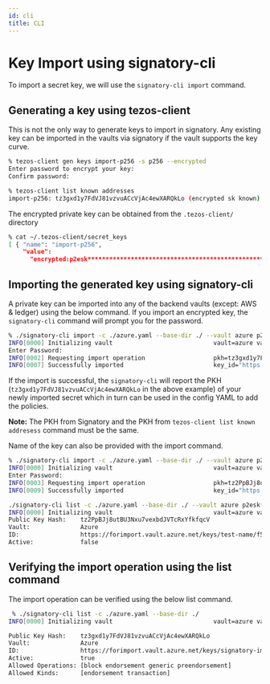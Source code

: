 ```yaml
---
id: cli
title: CLI
---
```


# Key Import using signatory-cli

To import a secret key, we will use the `signatory-cli import` command.

## Generating a key using tezos-client

This is not the only way to generate keys to import in signatory. Any existing key can be imported in the vaults via signatory if the vault supports the key curve.

```bash
% tezos-client gen keys import-p256 -s p256 --encrypted
Enter password to encrypt your key:
Confirm password:
```

```bash
% tezos-client list known addresses
import-p256: tz3gxd1y7FdVJ81vzvuACcVjAc4ewXARQkLo (encrypted sk known)
```

The encrypted private key can be obtained from the `.tezos-client/` directory

```bash
% cat ~/.tezos-client/secret_keys
[ { "name": "import-p256",
    "value":
      "encrypted:p2esk**********************************************************" }]
```

## Importing the generated key using signatory-cli

A private key can be imported into any of the backend vaults (except: AWS & ledger) using the below command.
If you import an encrypted key, the `signatory-cli` command will prompt you for the password.

```bash
% ./signatory-cli import -c ./azure.yaml --base-dir ./ --vault azure p2esk*****************
INFO[0000] Initializing vault                            vault=azure vault_name=azure
Enter Password: 
INFO[0002] Requesting import operation                   pkh=tz3gxd1y7FdVJ81vzvuACcVjAc4ewXARQkLo vault=Azure vault_name="https://forimport.vault.azure.net/"
INFO[0007] Successfully imported                         key_id="https://forimport.vault.azure.net/keys/signatory-imported-2CsWhgGqeRdkEiA0LFm3WyN5DxS/9d2266b388734ef0b14203e0943465d7" pkh=tz3gxd1y7FdVJ81vzvuACcVjAc4ewXARQkLo vault=Azure vault_name="https://forimport.vault.azure.net/"
```

If the import is successful, the `signatory-cli` will report the PKH (`tz3gxd1y7FdVJ81vzvuACcVjAc4ewXARQkLo` in the above example) of your newly imported secret which in turn can be used in the config YAML to add the policies.

**Note:** The PKH from Signatory and the PKH from `tezos-client list known addresess` command must be the same.

Name of the key can also be provided with the import command.

```bash
% ./signatory-cli import -c ./azure.yaml --base-dir ./ --vault azure p2esk********************************** -o "name":test-name
INFO[0000] Initializing vault                            vault=azure vault_name=azure
Enter Password: 
INFO[0003] Requesting import operation                   pkh=tz2PpBJj8utBU3Nxu7vexbdJVTcRxYfkfqcV vault=Azure vault_name="https://forimport.vault.azure.net/"
INFO[0009] Successfully imported                         key_id="https://forimport.vault.azure.net/keys/test-name/f503f20b309e4c8ea57982bd9736c412" pkh=tz2PpBJj8utBU3Nxu7vexbdJVTcRxYfkfqcV vault=Azure vault_name="https://forimport.vault.azure.net/"

./signatory-cli list -c ./azure.yaml --base-dir ./ --vault azure p2esk*********************** -o "name":test-name
INFO[0000] Initializing vault                            vault=azure vault_name=azure
Public Key Hash:    tz2PpBJj8utBU3Nxu7vexbdJVTcRxYfkfqcV
Vault:              Azure
ID:                 https://forimport.vault.azure.net/keys/test-name/f503f20b309e4c8ea57982bd9736c412
Active:             false
```

## Verifying the import operation using the list command

The import operation can be verified using the below list command.

```bash
 % ./signatory-cli list -c ./azure.yaml --base-dir ./
INFO[0000] Initializing vault                            vault=azure vault_name=azure

Public Key Hash:    tz3gxd1y7FdVJ81vzvuACcVjAc4ewXARQkLo
Vault:              Azure
ID:                 https://forimport.vault.azure.net/keys/signatory-imported-2Csev40hxBXjwo5wVVnRbonNaDl/ce48c88caf744549b638e97bf89acb1b
Active:             true
Allowed Operations: [block endorsement generic preendorsement]
Allowed Kinds:      [endorsement transaction]
```
